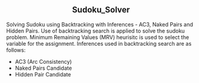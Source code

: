 <h2 align = 'center'>Sudoku_Solver </h2>

Solving Sudoku using Backtracking with Inferences - AC3, Naked Pairs and Hidden Pairs. 
Use of backtracking search is applied to solve the sudoku problem. Minimum Remaining Values (MRV) heurisitc is used to select the variable for the assignment. 
Inferences used in backtracking search are as follows:
* AC3 (Arc Consistency) 
* Naked Pairs Candidate 
* Hidden Pair Candidate  
